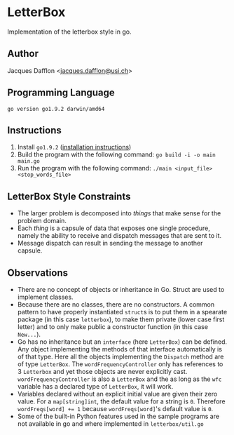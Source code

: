 # LetterBox
Implementation of the letterbox style in go.

## Author
Jacques Dafflon <[jacques.dafflon@usi.ch](mailto:jacques.dafflon@usi.ch)>

## Programming Language
`go version go1.9.2 darwin/amd64`

## Instructions

1. Install `go1.9.2` ([installation instructions](https://golang.org/doc/install))
2. Build the program with the following command: 
`go build -i -o main main.go`
3. Run the program with the following command: 
`./main <input_file> <stop_words_file>`

## LetterBox Style Constraints

- The larger problem is decomposed into *things* that make sense for the problem domain.
- Each *thing* is a capsule of data that exposes one single procedure, namely the ability to receive and dispatch messages that are sent to it.
- Message dispatch can result in sending the message to another capsule.

## Observations
- There are no concept of objects or inheritance in Go. Struct are used to implement classes.
- Because there are no classes, there are no constructors. A common pattern to have properly instantiated `struct`s is to put them in a spearate package (in this case `letterbox`), to make them private (lower case first letter) and to only make public a constructor function (in this case `New...`).
- Go has no inheritance but an `interface` (here `LetterBox`) can be defined. Any object implementing the methods of that interface automatically is of that type. Here all the objects implementing the `Dispatch` method are of type `LetterBox`. The `wordFrequencyController` only has references to 3 `Letterbox` and yet those objects are never explicitly cast. `wordFrequencyController` is also a `LetterBox` and  the as long as the `wfc` variable has a declared type of `LetterBox`, it will work.
- Variables declared without an explicit initial value are given their zero value. For a `map[string]int`, the default value for a string is `0`. Therefore `wordFreqs[word] += 1` because `wordFreqs[word]`'s default value is `0`.
- Some of the built-in Python features used in the sample programs are not available in go and where implemented in `letterbox/util.go`